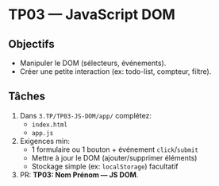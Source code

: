 
# TP03 — JavaScript DOM

## Objectifs
- Manipuler le DOM (sélecteurs, événements).
- Créer une petite interaction (ex: todo-list, compteur, filtre).

## Tâches
1) Dans `3.TP/TP03-JS-DOM/app/` complétez:
   - `index.html`
   - `app.js`
2) Exigences min:
   - 1 formulaire ou 1 bouton + événement `click`/`submit`
   - Mettre à jour le DOM (ajouter/supprimer éléments)
   - Stockage simple (ex: `localStorage`) facultatif
3) PR: **TP03: Nom Prénom — JS DOM**.
